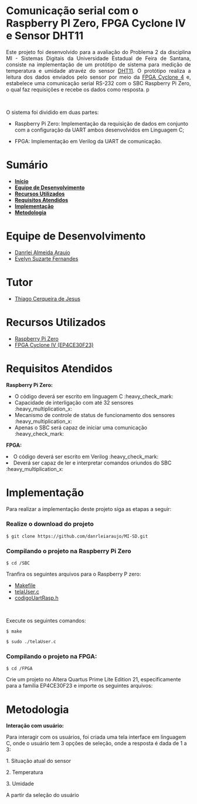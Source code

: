 <div id="inicio">
    <h1>Comunicação serial com o Raspberry PI Zero, FPGA Cyclone IV e Sensor DHT11</h1>
	<p align="justify"> 
		Este projeto foi desenvolvido para a avaliação do Problema 2 da disciplina MI - Sistemas Digitais da Universidade Estadual de Feira de Santana, consiste na implementação de um protótipo de sistema para medição de temperatura e umidade atravéz do sensor <a href="https://www.mouser.com/datasheet/2/758/DHT11-Technical-Data-Sheet-Translated-Version-1143054.pdf">DHT11</a>. O protótipo realiza a leitura dos dados enviados pelo sensor por meio da <a href="https://www.macnicadhw.com.br/sites/default/files/documents/downloads/manual_mercurioiv_v2.pdf">FPGA Cyclone 4</a> e, estabelece uma comunicação serial RS-232 com o SBC Raspberry Pi Zero, o qual faz requisições e recebe os dados como resposta. 	p
	</p><br>
    <p>
        O sistema foi dividido em duas partes: 
    </p>
    <ul>
		<li><p>Raspberry Pi Zero: Implementação da requisição de dados em conjunto com a configuração da UART ambos desenvolvidos em Linguagem C;</p></li>
		<li><p>FPGA: Implementação em Verilog da UART de comunicação.</p></li>
	</ul>	
</div>

<div id="sumario">
    <h1>Sumário</h1>
	<ul>
		<li><a href="#inicio"> <b>Início</b></li>
        <li><a href="#equipe"> <b>Equipe de Desenvolvimento</b></li>
		<li><a href="#recursos-utilizados"> <b>Recursos Utilizados</b> </a></li>
        <li><a href="#requisitos"> <b>Requisitos Atendidos</b> </a> </li>
		<li><a href="#implementacao"> <b>Implementação</b> </a> </li>
        <li><a href="#metodologia"> <b>Metodologia</b> </a> </li>
	</ul>	
</div>

<div id="equipe">
    <h1>Equipe de Desenvolvimento</h1>
    <ul>
		<li><a href="https://github.com/danrleiaraujo"> Danrlei Almeida Araujo</li>
		<li><a href="https://github.com/evelynsuzarte"> Evelyn Suzarte Fernandes</a></li>
	</ul>
    <h1>Tutor</h1>
    <ul>
        <li><a href="https://github.com/thiagocj">Thiago Cerqueira de Jesus</a></li>
    </ul>
</div>

<div id="recursos-utilizados">
	<h1> Recursos Utilizados </h1>
	<ul>
        <li><a href="https://www.embarcados.com.br/wp-content/uploads/2015/11/RpiZero-Adafruit-Frente.jpg.webp">Raspberry Pi Zero</a></li>
		<li><a href="https://wiki.sj.ifsc.edu.br/images/b/b0/KitMERCURIO.png">FPGA Cyclone IV (EP4CE30F23)</a></li>
	</ul>	
</div>

<div id="requisitos">
    <h1>Requisitos Atendidos</h1>
    <p><b>Raspberry Pi Zero:</b></p>
	<ul>
		<li>O código deverá ser escrito em linguagem C :heavy_check_mark:</li>
		<li>Capacidade de interligação com até 32 sensores :heavy_multiplication_x:</li>
		<li>Mecanismo de controle de status de funcionamento dos sensores :heavy_multiplication_x:</li>
        <li>Apenas o SBC será capaz de iniciar uma comunicação :heavy_check_mark:</li>
	</ul>
    <p><b>FPGA:</b></p>
		<li>O código deverá ser escrito em Verilog :heavy_check_mark:</li>
		<li>Deverá ser capaz de ler e interpretar comandos oriundos do SBC :heavy_multiplication_x:</li>
    <ul>
	</ul>
</div>

<div id="implementacao">
    <h1>Implementação</h1>
    <p>
        Para realizar a implementação deste projeto siga as etapas a seguir:
    </p>
    <h3>Realize o download do projeto</h3>
    <p><code>$ git clone https://github.com/danrleiaraujo/MI-SD.git</code></p>
    <h3>Compilando o projeto na Raspberry Pi Zero</h3>
    <p><code>$ cd /SBC</code></p>
    <p>
        Tranfira os seguintes arquivos para o Raspberry P zero: 
    </p>
    <ul>
		<li><a href="">Makefile</a></li>
		<li><a href="https://github.com/danrleiaraujo/MI-SD/blob/main/SBC/telaUser.c">telaUser.c</a></li>
        <li><a href="https://github.com/danrleiaraujo/MI-SD/blob/main/SBC/codigoUartRasp.h">codigoUartRasp.h</a></li>
	</ul><br>
    <p>Execute os seguintes comandos:</p>
    <p><code>$ make</code></p>
    <p><code>$ sudo ./telaUser.c</code></p>
    <h3>Compilando o projeto na FPGA:</h3>
    <p><code>$ cd /FPGA</code></p>
    <p>
        Crie um projeto no <it>Altera Quartus Prime Lite Edition 21</it>, especificamente para a família EP4CE30F23 e importe os seguintes arquivos: 
    </p>

<div id="metodologia">
    <h1>Metodologia</h1>
    <p><b>Interação com usuário:</b></p>
    <p>
        Para interagir com os usuários, foi criada uma tela interface em linguagem C, onde o usuário tem 3 opções de seleção, onde a resposta é dada de 1 a 3:
    <p>   
        <p>1. Situação atual do sensor</p>
        <p>2. Temperatura</p>
        <p>3. Umidade</p>
    <p>A partir da seleção do usuário
    </p>
    </p>
</div>
    
</div>
